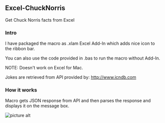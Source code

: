## Excel-ChuckNorris
Get Chuck Norris facts from Excel
### Intro

I have packaged the macro as .xlam Excel Add-In which adds nice icon to the ribbon bar.

You can also use the code provided in .bas to run the macro without Add-In.

NOTE: Doesn't work on Excel for Mac.

Jokes are retrieved from API provided by: http://www.icndb.com

### How it works

Macro gets JSON response from API and then parses the response and displays it on the message box.

![picture alt](https://cloud.githubusercontent.com/assets/19825200/19168579/68376068-8c19-11e6-9f7d-9576f540f4bd.gif)
